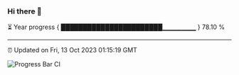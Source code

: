 ### Hi there 👋

⏳ Year progress { ███████████████████████▁▁▁▁▁▁▁ } 78.10 %

---

⏰ Updated on Fri, 13 Oct 2023 01:15:19 GMT

![Progress Bar CI](https://github.com/ZhaoGui/ZhaoGui/workflows/Progress%20Bar%20CI/badge.svg)
